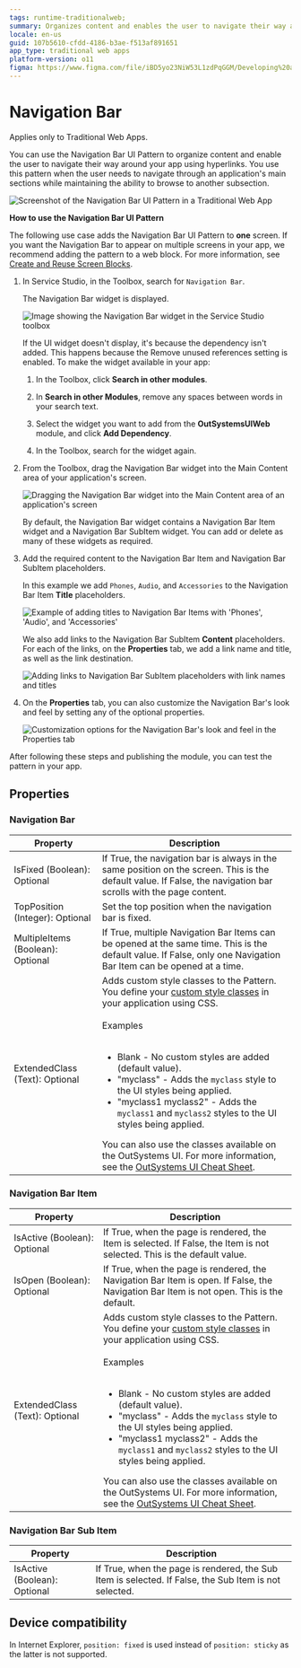 ```yaml
---
tags: runtime-traditionalweb; 
summary: Organizes content and enables the user to navigate their way around your app using hyperlinks.
locale: en-us
guid: 107b5610-cfdd-4186-b3ae-f513af891651
app_type: traditional web apps
platform-version: o11
figma: https://www.figma.com/file/iBD5yo23NiW53L1zdPqGGM/Developing%20an%20Application?node-id=238:31
---
```


# Navigation Bar

<div class="info" markdown="1">

Applies only to Traditional Web Apps.

</div>

You can use the Navigation Bar UI Pattern to organize content and enable the user to navigate their way around your app using hyperlinks. You use this pattern when the user needs to navigate through an application's main sections while maintaining the ability to browse to another subsection.

![Screenshot of the Navigation Bar UI Pattern in a Traditional Web App](images/navigationbar-7-ss.png "Navigation Bar UI Pattern")

**How to use the Navigation Bar UI Pattern**

The following use case adds the Navigation Bar UI Pattern to **one** screen. If you want the Navigation Bar to appear on multiple screens in your app, we recommend adding the pattern to a web block. For more information, see [Create and Reuse Screen Blocks](../../../reuse/block-create-reuse.md).

1. In Service Studio, in the Toolbox, search for `Navigation Bar`.

    The Navigation Bar widget is displayed.

    ![Image showing the Navigation Bar widget in the Service Studio toolbox](images/navigationbar-6-ss.png "Navigation Bar Widget in Service Studio")

    If the UI widget doesn't display, it's because the dependency isn't added. This happens because the Remove unused references setting is enabled. To make the widget available in your app:

    1. In the Toolbox, click **Search in other modules**.

    1. In **Search in other Modules**, remove any spaces between words in your search text.
    
    1. Select the widget you want to add from the **OutSystemsUIWeb** module, and click **Add Dependency**. 
    
    1. In the Toolbox, search for the widget again.

1. From the Toolbox, drag the Navigation Bar widget into the Main Content area of your application's screen.

    ![Dragging the Navigation Bar widget into the Main Content area of an application's screen](images/navigationbar-1-ss.png "Dragging Navigation Bar Widget")

    By default, the Navigation Bar widget contains a Navigation Bar Item widget and a Navigation Bar SubItem widget. You can add or delete as many of these widgets as required.

1. Add the required content to the Navigation Bar Item and Navigation Bar SubItem placeholders.

    In this example we add `Phones`, `Audio`, and `Accessories` to the Navigation Bar Item **Title** placeholders.

    ![Example of adding titles to Navigation Bar Items with 'Phones', 'Audio', and 'Accessories'](images/navigationbar-12-ss.png "Navigation Bar Item Titles")

    We also add links to the Navigation Bar SubItem **Content** placeholders. For each of the links, on the **Properties** tab, we add a link name and title, as well as the link destination.

    ![Adding links to Navigation Bar SubItem placeholders with link names and titles](images/navigationbar-9-ss.png "Navigation Bar SubItem Links")

1. On the **Properties** tab, you can also customize the Navigation Bar's look and feel by setting any of the optional properties.

    ![Customization options for the Navigation Bar's look and feel in the Properties tab](images/navigationbar-3-ss.png "Customizing Navigation Bar Properties")

After following these steps and publishing the module, you can test the pattern in your app.

## Properties

### Navigation Bar

| Property                          | Description                                                                                                                                                                                                                                                                                                                                                                                                                                                                                                                                                                                                                        |
|-----------------------------------|------------------------------------------------------------------------------------------------------------------------------------------------------------------------------------------------------------------------------------------------------------------------------------------------------------------------------------------------------------------------------------------------------------------------------------------------------------------------------------------------------------------------------------------------------------------------------------------------------------------------------------|
| IsFixed (Boolean): Optional       | If True, the navigation bar is always in the same position on the screen. This is the default value. If False, the navigation bar scrolls with the page content.                                                                                                                                                                                                                                                                                                                                                                                                                                                                   |
| TopPosition (Integer): Optional   | Set the top position when the navigation bar is fixed.                                                                                                                                                                                                                                                                                                                                                                                                                                                                                                                                                                             |
| MultipleItems (Boolean): Optional | If True, multiple Navigation Bar Items can be opened at the same time. This is the default value. If False, only one Navigation Bar Item can be opened at a time.                                                                                                                                                                                                                                                                                                                                                                                                                                                                  |
| ExtendedClass (Text): Optional    | Adds custom style classes to the Pattern. You define your [custom style classes](../../../look-feel/css.md) in your application using CSS.<br/><br/>Examples<br/><br/> <ul><li>Blank - No custom styles are added (default value).</li><li>"myclass" - Adds the ``myclass`` style to the UI styles being applied.</li><li>"myclass1 myclass2" - Adds the ``myclass1`` and ``myclass2`` styles to the UI styles being applied.</li></ul>You can also use the classes available on the OutSystems UI. For more information, see the [OutSystems UI Cheat Sheet](https://outsystemsui.outsystems.com/OutSystemsUIWebsite/CheatSheet). |

### Navigation Bar Item

| Property                       | Description                                                                                                                                                                                                                                                                                                                                                                                                                                                                                                                                                                                                                        |
|--------------------------------|------------------------------------------------------------------------------------------------------------------------------------------------------------------------------------------------------------------------------------------------------------------------------------------------------------------------------------------------------------------------------------------------------------------------------------------------------------------------------------------------------------------------------------------------------------------------------------------------------------------------------------|
| IsActive (Boolean): Optional   | If True, when the page is rendered, the Item is selected. If False, the Item is not selected. This is the default value.                                                                                                                                                                                                                                                                                                                                                                                                                                                                                                           |
| IsOpen (Boolean): Optional     | If True, when the page is rendered, the Navigation Bar Item is open. If False, the Navigation Bar Item is not open. This is the default.                                                                                                                                                                                                                                                                                                                                                                                                                                                                                           |
| ExtendedClass (Text): Optional | Adds custom style classes to the Pattern. You define your [custom style classes](../../../look-feel/css.md) in your application using CSS.<br/><br/>Examples<br/><br/> <ul><li>Blank - No custom styles are added (default value).</li><li>"myclass" - Adds the ``myclass`` style to the UI styles being applied.</li><li>"myclass1 myclass2" - Adds the ``myclass1`` and ``myclass2`` styles to the UI styles being applied.</li></ul>You can also use the classes available on the OutSystems UI. For more information, see the [OutSystems UI Cheat Sheet](https://outsystemsui.outsystems.com/OutSystemsUIWebsite/CheatSheet). |

### Navigation Bar Sub Item

| Property                     | Description                                                                                           |
|------------------------------|-------------------------------------------------------------------------------------------------------|
| IsActive (Boolean): Optional | If True, when the page is rendered, the Sub Item is selected. If False, the Sub Item is not selected. |

## Device compatibility

In Internet Explorer, `position: fixed` is used instead of `position: sticky` as the latter is not supported.
